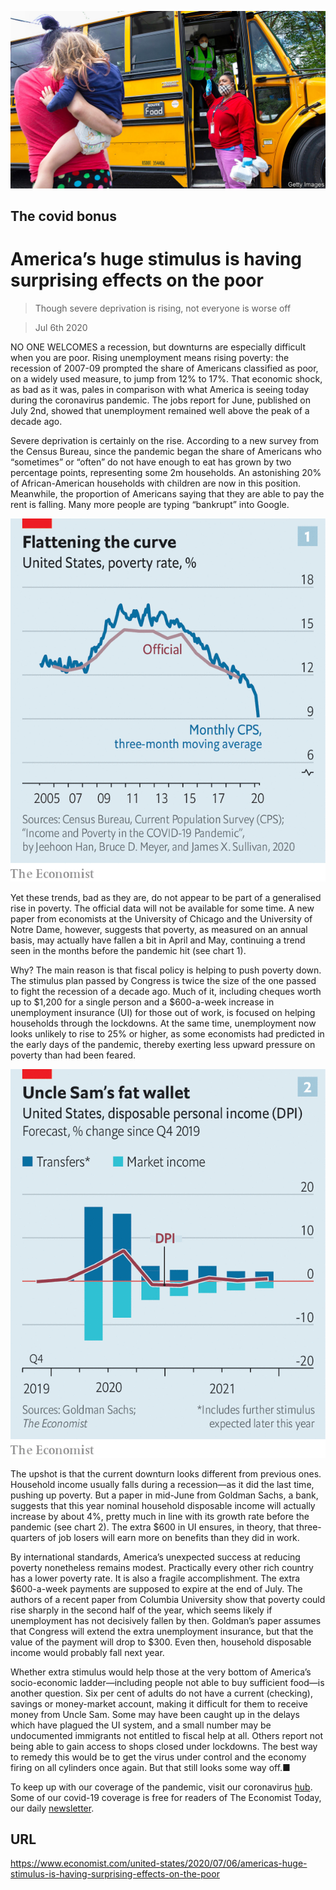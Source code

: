 ![](./images/20200711_USP001.jpg)

## The covid bonus

# America’s huge stimulus is having surprising effects on the poor

> Though severe deprivation is rising, not everyone is worse off

> Jul 6th 2020

NO ONE WELCOMES a recession, but downturns are especially difficult when you are poor. Rising unemployment means rising poverty: the recession of 2007-09 prompted the share of Americans classified as poor, on a widely used measure, to jump from 12% to 17%. That economic shock, as bad as it was, pales in comparison with what America is seeing today during the coronavirus pandemic. The jobs report for June, published on July 2nd, showed that unemployment remained well above the peak of a decade ago.

Severe deprivation is certainly on the rise. According to a new survey from the Census Bureau, since the pandemic began the share of Americans who “sometimes” or “often” do not have enough to eat has grown by two percentage points, representing some 2m households. An astonishing 20% of African-American households with children are now in this position. Meanwhile, the proportion of Americans saying that they are able to pay the rent is falling. Many more people are typing “bankrupt” into Google.



![](./images/20200711_USC247.png)

Yet these trends, bad as they are, do not appear to be part of a generalised rise in poverty. The official data will not be available for some time. A new paper from economists at the University of Chicago and the University of Notre Dame, however, suggests that poverty, as measured on an annual basis, may actually have fallen a bit in April and May, continuing a trend seen in the months before the pandemic hit (see chart 1).

Why? The main reason is that fiscal policy is helping to push poverty down. The stimulus plan passed by Congress is twice the size of the one passed to fight the recession of a decade ago. Much of it, including cheques worth up to $1,200 for a single person and a $600-a-week increase in unemployment insurance (UI) for those out of work, is focused on helping households through the lockdowns. At the same time, unemployment now looks unlikely to rise to 25% or higher, as some economists had predicted in the early days of the pandemic, thereby exerting less upward pressure on poverty than had been feared.



![](./images/20200711_USC279.png)

The upshot is that the current downturn looks different from previous ones. Household income usually falls during a recession—as it did the last time, pushing up poverty. But a paper in mid-June from Goldman Sachs, a bank, suggests that this year nominal household disposable income will actually increase by about 4%, pretty much in line with its growth rate before the pandemic (see chart 2). The extra $600 in UI ensures, in theory, that three-quarters of job losers will earn more on benefits than they did in work.

By international standards, America’s unexpected success at reducing poverty nonetheless remains modest. Practically every other rich country has a lower poverty rate. It is also a fragile accomplishment. The extra $600-a-week payments are supposed to expire at the end of July. The authors of a recent paper from Columbia University show that poverty could rise sharply in the second half of the year, which seems likely if unemployment has not decisively fallen by then. Goldman’s paper assumes that Congress will extend the extra unemployment insurance, but that the value of the payment will drop to $300. Even then, household disposable income would probably fall next year.

Whether extra stimulus would help those at the very bottom of America’s socio-economic ladder—including people not able to buy sufficient food—is another question. Six per cent of adults do not have a current (checking), savings or money-market account, making it difficult for them to receive money from Uncle Sam. Some may have been caught up in the delays which have plagued the UI system, and a small number may be undocumented immigrants not entitled to fiscal help at all. Others report not being able to gain access to shops closed under lockdowns. The best way to remedy this would be to get the virus under control and the economy firing on all cylinders once again. But that still looks some way off.■

To keep up with our coverage of the pandemic, visit our coronavirus [hub](https://www.economist.com//news/2020/03/11/the-economists-coverage-of-the-coronavirus). Some of our covid-19 coverage is free for readers of The Economist Today, our daily [newsletter](https://www.economist.com/https://my.economist.com/user#newsletter).

## URL

https://www.economist.com/united-states/2020/07/06/americas-huge-stimulus-is-having-surprising-effects-on-the-poor
